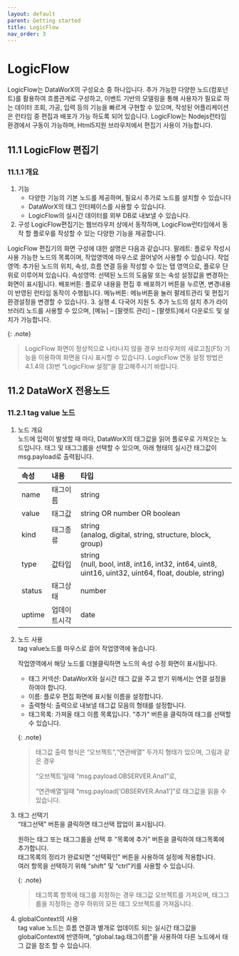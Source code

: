 ```yaml
---
layout: default
parent: Getting started
title: LogicFlow
nav_order: 3
---
```


# LogicFlow

LogicFlow는 DataWorX의 구성요소 중 하나입니다. 추가 가능한 다양한 노드(컴포넌트)를 활용하여 흐름관계로 구성하고, 이벤트 기반의 모델링을 통해 사용자가 필요로 하는 데이터 조회, 가공, 입력 등의 기능을 빠르게 구현할 수 있으며, 작성된 어플리케이션은 런타임 중 편집과 배포가 가능 하도록 되어 있습니다.
LogicFlow는 Nodejs런타임 환경에서 구동이 가능하며, Html5지원 브라우저에서 편집기 사용이 가능합니다.

## 11.1 LogicFlow 편집기

### 11.1.1 개요

1. 기능
   - 다양한 기능의 기본 노드를 제공하며, 필요시 추가로 노드를 설치할 수 있습니다
   - DataWorX의 태그 인터페이스를 사용할 수 있습니다.
   - LogicFlow의 실시간 데이터를 외부 DB로 내보낼 수 있습니다.
2. 구성
   LogicFlow편집기는 웹브라우저 상에서 동작하며, LogicFlow런타임에서 동작 할 플로우를 작성할 수 있는 다양한 기능을 제공합니다.

LogicFlow 편집기의 화면 구성에 대한 설명은 다음과 같습니다.
팔레트: 플로우 작성시 사용 가능한 노드의 목록이며, 작업영역에 마우스로 끌어넣어 사용할 수 있습니다.
작업영역: 추가된 노드의 위치, 속성, 흐름 연결 등을 작성할 수 있는 탭 영역으로, 플로우 단위로 이루어져 있습니다.
속성영역: 선택된 노드의 도움말 또는 속성 설정값을 변경하는 화면이 표시됩니다.
배포버튼: 플로우 내용을 편집 후 배포하기 버튼을 누르면, 변경내용이 반영된 런타임 동작이 수행됩니다.
메뉴버튼: 메뉴버튼을 눌러 팔레트관리 및 편집기 환경설정을 변경할 수 있습니다. 3. 실행 4. 다국어 지원 5. 추가 노드의 설치
추가 라이브러리 노드를 사용할 수 있으며, [메뉴] – [팔렛트 관리] – [팔렛트]에서 다운로드 및 설치가 가능합니다.

{: .note}

> LogicFlow 화면이 정상적으로 나타나지 않을 경우 브라우저의 새로고침(F5) 기능을 이용하여 화면을 다시 표시할 수 있습니다.
> LogicFlow 연동 설정 방법은 4.1.4의 (3)번 “LogicFlow 설정”을 참고해주시기 바랍니다.

## 11.2 DataWorX 전용노드

### 11.2.1 tag value 노드

1.  노드 개요  
    노드에 입력이 발생할 때 마다, DataWorX의 태그값을 읽어 플로우로 가져오는 노드입니다.
    태그 및 태그그룹을 선택할 수 있으며, 아래 형태의 실시간 태그값이 msg.payload로 출력됩니다.

    | 속성   | 내용         | 타입                                                                                                     |
    | :----- | :----------- | :------------------------------------------------------------------------------------------------------- |
    | name   | 태그이름     | string                                                                                                   |
    | value  | 태그값       | string OR number OR boolean                                                                              |
    | kind   | 태그종류     | string<BR/>(analog, digital, string, structure, block, group)                                            |
    | type   | 값타입       | string<BR/>(null, bool, int8, int16, int32, int64, uint8, uint16, uint32, uint64, float, double, string) |
    | status | 태그상태     | number                                                                                                   |
    | uptime | 업데이트시각 | date                                                                                                     |

2.  노드 사용  
    tag value노드를 마우스로 끌어 작업영역에 놓습니다.

    작업영역에서 해당 노드를 더블클릭하면 노드의 속성 수정 화면이 표시됩니다.

    - 태그 커넥션: DataWorX와 실시간 태그 값을 주고 받기 위해서는 연결 설정을 하여야 합니다.
    - 이름: 플로우 편집 화면에 표시될 이름을 설정합니다.
    - 출력형식: 출력으로 내보낼 태그값 모음의 형태를 설정합니다.
    - 태그목록: 가져올 태그 이름 목록입니다. “추가” 버튼을 클릭하여 태그를 선택할 수 있습니다.

    {: .note}

    > 태그값 출력 형식은 “오브젝트”,“연관배열” 두가지 형태가 있으며, 그림과 같은 경우
    >
    > “오브젝트’일때 “msg.payload.OBSERVER.Ana1”로,
    >
    > “연관배열’일때 “msg.payload[‘OBSERVER.Ana1’]”로 태그값을 읽을 수 있습니다.

3.  태그 선택기  
    “태그선택” 버튼을 클릭하면 태그선택 팝업이 표시됩니다.

    원하는 태그 또는 태그그룹을 선택 후 “목록에 추가” 버튼을 클릭하여 태그목록에 추가합니다.  
    태그목록의 정리가 완료되면 “선택확인” 버튼을 사용하여 설정에 적용합니다.  
    여러 항목을 선택하기 위해 “shift” 및 “ctrl”키를 사용할 수 있습니다.  

    {: .note}

    > 태그목록 항목에 태그를 지정하는 경우 태그값 오브젝트를 가져오며,
    > 태그그룹을 지정하는 경우 하위의 모든 태그 오브젝트를 가져옵니다.

4.  globalContext의 사용  
    tag value 노드는 흐름 연결과 별개로 업데이트 되는 실시간 태그값을 globalContext에 반영하며,
    “global.tag.태그이름”을 사용하여 다른 노드에서 태그 값을 참조 할 수 있습니다.
